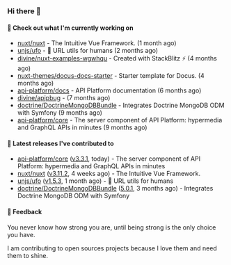 ### Hi there 👋

#### 👷 Check out what I'm currently working on

- [nuxt/nuxt](https://github.com/nuxt/nuxt) - The Intuitive Vue Framework. (1 month ago)
- [unjs/ufo](https://github.com/unjs/ufo) - 🔗 URL utils for humans (2 months ago)
- [divine/nuxt-examples-wgwhqu](https://github.com/divine/nuxt-examples-wgwhqu) - Created with StackBlitz ⚡️ (4 months ago)
- [nuxt-themes/docus-docs-starter](https://github.com/nuxt-themes/docus-docs-starter) - Starter template for Docus. (4 months ago)
- [api-platform/docs](https://github.com/api-platform/docs) - API Platform documentation (6 months ago)
- [divine/apipbug](https://github.com/divine/apipbug) -  (7 months ago)
- [doctrine/DoctrineMongoDBBundle](https://github.com/doctrine/DoctrineMongoDBBundle) - Integrates Doctrine MongoDB ODM with Symfony (9 months ago)
- [api-platform/core](https://github.com/api-platform/core) - The server component of API Platform: hypermedia and GraphQL APIs in minutes (9 months ago)

#### 🔭 Latest releases I've contributed to

- [api-platform/core](https://github.com/api-platform/core) ([v3.3.1](https://github.com/api-platform/core/releases/tag/v3.3.1), today) - The server component of API Platform: hypermedia and GraphQL APIs in minutes
- [nuxt/nuxt](https://github.com/nuxt/nuxt) ([v3.11.2](https://github.com/nuxt/nuxt/releases/tag/v3.11.2), 4 weeks ago) - The Intuitive Vue Framework.
- [unjs/ufo](https://github.com/unjs/ufo) ([v1.5.3](https://github.com/unjs/ufo/releases/tag/v1.5.3), 1 month ago) - 🔗 URL utils for humans
- [doctrine/DoctrineMongoDBBundle](https://github.com/doctrine/DoctrineMongoDBBundle) ([5.0.1](https://github.com/doctrine/DoctrineMongoDBBundle/releases/tag/5.0.1), 3 months ago) - Integrates Doctrine MongoDB ODM with Symfony

#### 💬 Feedback
You never know how strong you are, until being strong is the only choice you have.

I am contributing to open sources projects because I love them and need them to shine.
